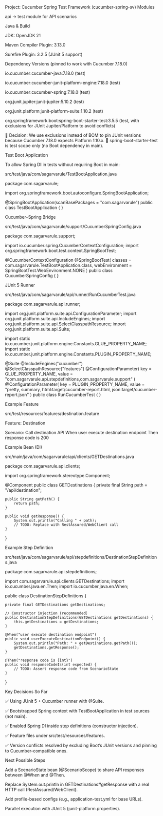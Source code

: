 Project: Cucumber Spring Test Framework (cucumber-spring-sv)
Modules

api → test module for API scenarios

Java & Build

JDK: OpenJDK 21

Maven Compiler Plugin: 3.13.0

Surefire Plugin: 3.2.5 (JUnit 5 support)

Dependency Versions (pinned to work with Cucumber 7.18.0)

io.cucumber:cucumber-java:7.18.0 (test)

io.cucumber:cucumber-junit-platform-engine:7.18.0 (test)

io.cucumber:cucumber-spring:7.18.0 (test)

org.junit.jupiter:junit-jupiter:5.10.2 (test)

org.junit.platform:junit-platform-suite:1.10.2 (test)

org.springframework.boot:spring-boot-starter-test:3.5.5 (test, with exclusions for JUnit Jupiter/Platform to avoid conflicts)

📌 Decision: We use exclusions instead of BOM to pin JUnit versions because Cucumber 7.18.0 expects Platform 1.10.x.
📌 spring-boot-starter-test is test scope only (no Boot dependency in main).

Test Boot Application

To allow Spring DI in tests without requiring Boot in main:

src/test/java/com/sagarvarule/TestBootApplication.java

package com.sagarvarule;

import org.springframework.boot.autoconfigure.SpringBootApplication;

@SpringBootApplication(scanBasePackages = "com.sagarvarule")
public class TestBootApplication { }

Cucumber–Spring Bridge

src/test/java/com/sagarvarule/support/CucumberSpringConfig.java

package com.sagarvarule.support;

import io.cucumber.spring.CucumberContextConfiguration;
import org.springframework.boot.test.context.SpringBootTest;

@CucumberContextConfiguration
@SpringBootTest(
    classes = com.sagarvarule.TestBootApplication.class,
    webEnvironment = SpringBootTest.WebEnvironment.NONE
)
public class CucumberSpringConfig { }

JUnit 5 Runner

src/test/java/com/sagarvarule/api/runner/RunCucumberTest.java

package com.sagarvarule.api.runner;

import org.junit.platform.suite.api.ConfigurationParameter;
import org.junit.platform.suite.api.IncludeEngines;
import org.junit.platform.suite.api.SelectClasspathResource;
import org.junit.platform.suite.api.Suite;

import static io.cucumber.junit.platform.engine.Constants.GLUE_PROPERTY_NAME;
import static io.cucumber.junit.platform.engine.Constants.PLUGIN_PROPERTY_NAME;

@Suite
@IncludeEngines("cucumber")
@SelectClasspathResource("features")
@ConfigurationParameter(
    key = GLUE_PROPERTY_NAME,
    value = "com.sagarvarule.api.stepdefinitions,com.sagarvarule.support"
)
@ConfigurationParameter(
    key = PLUGIN_PROPERTY_NAME,
    value = "pretty, summary, html:target/cucumber-report.html, json:target/cucumber-report.json"
)
public class RunCucumberTest { }

Example Feature

src/test/resources/features/destination.feature

Feature: Destination

  Scenario: Call destination API
    When user execute destination endpoint
    Then response code is 200

Example Bean (DI)

src/main/java/com/sagarvarule/api/clients/GETDestinations.java

package com.sagarvarule.api.clients;

import org.springframework.stereotype.Component;

@Component
public class GETDestinations {
    private final String path = "/api/destination";

    public String getPath() {
        return path;
    }

    public void getResponse() {
        System.out.println("Calling " + path);
        // TODO: Replace with RestAssured/WebClient call
    }
}

Example Step Definition

src/test/java/com/sagarvarule/api/stepdefinitions/DestinationStepDefinitions.java

package com.sagarvarule.api.stepdefinitions;

import com.sagarvarule.api.clients.GETDestinations;
import io.cucumber.java.en.Then;
import io.cucumber.java.en.When;

public class DestinationStepDefinitions {

    private final GETDestinations getDestinations;

    // Constructor injection (recommended)
    public DestinationStepDefinitions(GETDestinations getDestinations) {
        this.getDestinations = getDestinations;
    }

    @When("user execute destination endpoint")
    public void userExecuteDestinationEndpoint() {
        System.out.println("Path: " + getDestinations.getPath());
        getDestinations.getResponse();
    }

    @Then("response code is {int}")
    public void responseCodeIs(int expected) {
        // TODO: Assert response code from ScenarioState
    }
}

Key Decisions So Far

✅ Using JUnit 5 + Cucumber runner with @Suite.

✅ Bootstrapped Spring context with TestBootApplication in test sources (not main).

✅ Enabled Spring DI inside step definitions (constructor injection).

✅ Feature files under src/test/resources/features.

✅ Version conflicts resolved by excluding Boot’s JUnit versions and pinning to Cucumber-compatible ones.

Next Possible Steps

Add a ScenarioState bean (@ScenarioScope) to share API responses between @When and @Then.

Replace System.out.println in GETDestinations#getResponse with a real HTTP call (RestAssured/WebClient).

Add profile-based configs (e.g., application-test.yml for base URLs).

Parallel execution with JUnit 5 (junit-platform.properties).